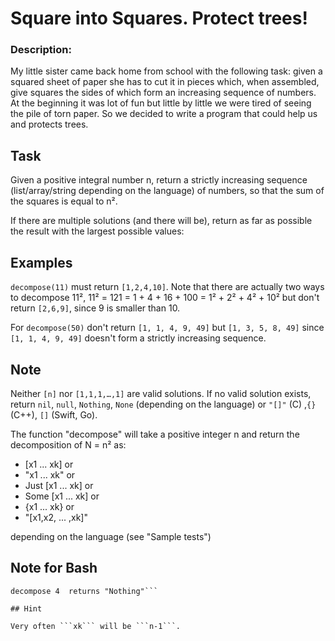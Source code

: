 # Square into Squares. Protect trees!
### Description:

My little sister came back home from school with the following task: given a squared sheet of paper she has to cut it in pieces which, when assembled, give squares the sides of which form an increasing sequence of numbers. At the beginning it was lot of fun but little by little we were tired of seeing the pile of torn paper. So we decided to write a program that could help us and protects trees.
## Task

Given a positive integral number n, return a strictly increasing sequence (list/array/string depending on the language) of numbers, so that the sum of the squares is equal to n².

If there are multiple solutions (and there will be), return as far as possible the result with the largest possible values:
## Examples

```decompose(11)``` must return ```[1,2,4,10]```. Note that there are actually two ways to decompose 11², 11² = 121 = 1 + 4 + 16 + 100 = 1² + 2² + 4² + 10² but don't return ```[2,6,9]```, since 9 is smaller than 10.

For ```decompose(50)``` don't return ```[1, 1, 4, 9, 49]``` but ```[1, 3, 5, 8, 49]``` since ```[1, 1, 4, 9, 49]``` doesn't form a strictly increasing sequence.
## Note

Neither ```[n]``` nor ```[1,1,1,…,1]``` are valid solutions. If no valid solution exists, return ```nil```, ```null```, ```Nothing```, ```None``` (depending on the language) or ```"[]"``` (C) ,```{}``` (C++), ```[]``` (Swift, Go).

The function "decompose" will take a positive integer n and return the decomposition of N = n² as:

* [x1 ... xk] or
* "x1 ... xk" or
* Just [x1 ... xk] or
* Some [x1 ... xk] or
* {x1 ... xk} or
* "[x1,x2, ... ,xk]"

depending on the language (see "Sample tests")
## Note for Bash

```decompose 50 returns "1,3,5,8,49"
decompose 4  returns "Nothing"```

## Hint

Very often ```xk``` will be ```n-1```.
